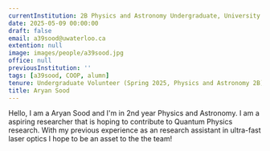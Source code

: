 ```yaml
---
currentInstitution: 2B Physics and Astronomy Undergraduate, University of Waterloo
date: 2025-05-09 00:00:00
draft: false
email: a39sood@uwaterloo.ca
extention: null
image: images/people/a39sood.jpg
office: null
previousInstitution: ''
tags: [a39sood, COOP, alumn]
tenure: Undergraduate Volunteer (Spring 2025, Physics and Astronomy 2B)
title: Aryan Sood
---
```

Hello, I am a Aryan Sood and I'm in 2nd year Physics and Astronomy. I am a aspiring researcher that is hoping to contribute to Quantum Physics research. With my previous experience as an research assistant in ultra-fast laser optics I hope to be an asset to the the team!